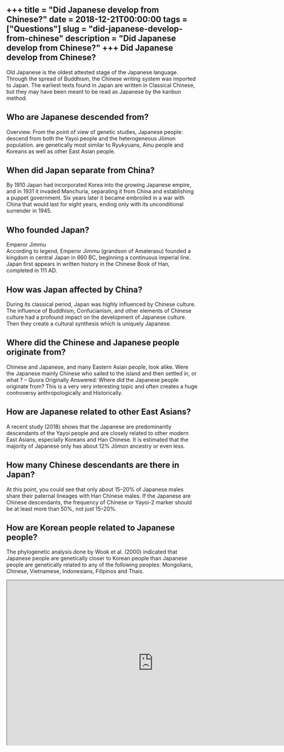 +++
title = "Did Japanese develop from Chinese?"
date = 2018-12-21T00:00:00
tags = ["Questions"]
slug = "did-japanese-develop-from-chinese"
description = "Did Japanese develop from Chinese?"
+++
Did Japanese develop from Chinese?
----------------------------------

Old Japanese is the oldest attested stage of the Japanese language. Through the spread of Buddhism, the Chinese writing system was imported to Japan. The earliest texts found in Japan are written in Classical Chinese, but they may have been meant to be read as Japanese by the kanbun method.

Who are Japanese descended from?
--------------------------------

Overview. From the point of view of genetic studies, Japanese people: descend from both the Yayoi people and the heterogeneous Jōmon population. are genetically most similar to Ryukyuans, Ainu people and Koreans as well as other East Asian people.

When did Japan separate from China?
-----------------------------------

By 1910 Japan had incorporated Korea into the growing Japanese empire, and in 1931 it invaded Manchuria, separating it from China and establishing a puppet government. Six years later it became embroiled in a war with China that would last for eight years, ending only with its unconditional surrender in 1945.

Who founded Japan?
------------------

Emperor Jimmu  
According to legend, Emperor Jimmu (grandson of Amaterasu) founded a kingdom in central Japan in 660 BC, beginning a continuous imperial line. Japan first appears in written history in the Chinese Book of Han, completed in 111 AD.

How was Japan affected by China?
--------------------------------

During its classical period, Japan was highly influenced by Chinese culture. The influence of Buddhism, Confucianism, and other elements of Chinese culture had a profound impact on the development of Japanese culture. Then they create a cultural synthesis which is uniquely Japanese.

Where did the Chinese and Japanese people originate from?
---------------------------------------------------------

Chinese and Japanese, and many Eastern Asian people, look alike. Were the Japanese mainly Chinese who sailed to the island and then settled in, or what ? – Quora Originally Answered: Where did the Japanese people originate from? This is a very very interesting topic and often creates a huge controversy anthropologically and Historically.

How are Japanese related to other East Asians?
----------------------------------------------

A recent study (2018) shows that the Japanese are predominantly descendants of the Yayoi people and are closely related to other modern East Asians, especially Koreans and Han Chinese. It is estimated that the majority of Japanese only has about 12% Jōmon ancestry or even less.

How many Chinese descendants are there in Japan?
------------------------------------------------

At this point, you could see that only about 15–20% of Japanese males share their paternal lineages with Han Chinese males. If the Japanese are Chinese descendants, the frequency of Chinese or Yayoi-2 marker should be at least more than 50%, not just 15–20%.

How are Korean people related to Japanese people?
-------------------------------------------------

The phylogenetic analysis done by Wook et al. (2000) indicated that Japanese people are genetically closer to Korean people than Japanese people are genetically related to any of the following peoples: Mongolians, Chinese, Vietnamese, Indonesians, Filipinos and Thais.

<iframe allow="accelerometer; autoplay; clipboard-write; encrypted-media; gyroscope; picture-in-picture" allowfullscreen="" class="__youtube_prefs__  epyt-is-override  no-lazyload" data-no-lazy="1" data-origheight="433" data-origwidth="770" data-skipgform_ajax_framebjll="" height="433" id="_ytid_16240" loading="lazy" src="https://www.youtube.com/embed/BhJjDj7w4aQ?enablejsapi=1&autoplay=0&cc_load_policy=0&cc_lang_pref=&iv_load_policy=1&loop=0&modestbranding=0&rel=1&fs=1&playsinline=0&autohide=2&theme=dark&color=red&controls=1&" title="YouTube player" width="770"></iframe>